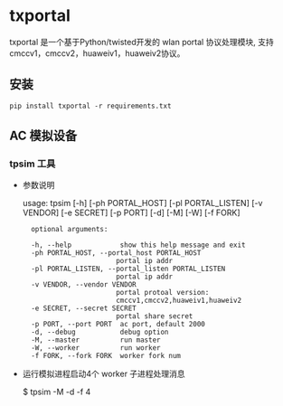 # txportal

txportal 是一个基于Python/twisted开发的 wlan portal 协议处理模块, 支持cmccv1，cmccv2，huaweiv1，huaweiv2协议。

## 安装

    pip install txportal -r requirements.txt

## AC 模拟设备

### tpsim 工具

- 参数说明


    usage: tpsim [-h] [-ph PORTAL_HOST] [-pl PORTAL_LISTEN] [-v VENDOR]
              [-e SECRET] [-p PORT] [-d] [-M] [-W] [-f FORK]

        optional arguments:

        -h, --help            show this help message and exit
        -ph PORTAL_HOST, --portal_host PORTAL_HOST
                             portal ip addr
        -pl PORTAL_LISTEN, --portal_listen PORTAL_LISTEN
                             portal ip addr
        -v VENDOR, --vendor VENDOR
                             portal protoal version:
                             cmccv1,cmccv2,huaweiv1,huaweiv2
        -e SECRET, --secret SECRET
                             portal share secret
        -p PORT, --port PORT  ac port, default 2000
        -d, --debug           debug option
        -M, --master          run master
        -W, --worker          run worker
        -f FORK, --fork FORK  worker fork num


- 运行模拟进程启动4个 worker 子进程处理消息

    $ tpsim -M -d -f 4
 


